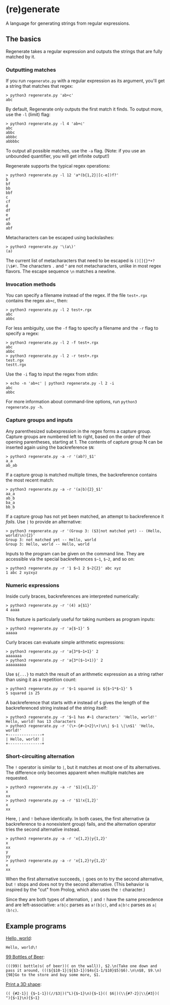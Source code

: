 # (re)generate

A language for generating strings from regular expressions.

## The basics

Regenerate takes a regular expression and outputs the strings that are fully matched by it.

### Outputting matches

If you run `regenerate.py` with a regular expression as its argument, you'll get a string that matches that regex:

    > python3 regenerate.py 'ab+c'
    abc

By default, Regenerate only outputs the first match it finds. To output more, use the `-l` (limit) flag:

    > python3 regenerate.py -l 4 'ab+c'
    abc
    abbc
    abbbc
    abbbbc

To output all possible matches, use the `-a` flag. (Note: if you use an unbounded quantifier, you will get infinite output!)

Regenerate supports the typical regex operations:

    > python3 regenerate.py -l 12 'a*(b{1,2}|[c-e])f?'
    b
    bf
    bb
    bbf
    c
    cf
    d
    df
    e
    ef
    ab
    abf

Metacharacters can be escaped using backslashes:

    > python3 regenerate.py '\(a\)'
    (a)

The current list of metacharacters that need to be escaped is `()[]{}*+?|\$#!`. The characters `.` and `^` are not metacharacters, unlike in most regex flavors. The escape sequence `\n` matches a newline.

### Invocation methods

You can specify a filename instead of the regex. If the file `test+.rgx` contains the regex `ab+c`, then:

    > python3 regenerate.py -l 2 test+.rgx
    abc
    abbc

For less ambiguity, use the `-f` flag to specify a filename and the `-r` flag to specify a regex:

    > python3 regenerate.py -l 2 -f test+.rgx
    abc
    abbc
    > python3 regenerate.py -l 2 -r test+.rgx
    test.rgx
    testt.rgx

Use the `-i` flag to input the regex from stdin:

    > echo -n 'ab+c' | python3 regenerate.py -l 2 -i
    abc
    abbc

For more information about command-line options, run `python3 regenerate.py -h`.

### Capture groups and inputs

Any parenthesized subexpression in the regex forms a capture group. Capture groups are numbered left to right, based on the order of their opening parentheses, starting at 1. The contents of capture group N can be inserted again using the backreference `$N`:

    > python3 regenerate.py -a -r '(ab?)_$1'
    a_a
    ab_ab

If a capture group is matched multiple times, the backreference contains the most recent match:

    > python3 regenerate.py -a -r '(a|b){2}_$1'
    aa_a
    ab_b
    ba_a
    bb_b

If a capture group has not yet been matched, an attempt to backreference it *fails*. Use `|` to provide an alternative:

    > python3 regenerate.py -r '(Group 3: ($3|not matched yet) -- (Hello, world)\n){2}'
    Group 3: not matched yet -- Hello, world
    Group 3: Hello, world -- Hello, world

Inputs to the program can be given on the command line. They are accessible via the special backreferences `$~1`, `$~2`, and so on:

    > python3 regenerate.py -r '1 $~1 2 $~2{2}' abc xyz
    1 abc 2 xyzxyz

### Numeric expressions

Inside curly braces, backreferences are interpreted numerically:

    > python3 regenerate.py -r '(4) a{$1}'
    4 aaaa

This feature is particularly useful for taking numbers as program inputs:

    > python3 regenerate.py -r 'a{$~1}' 5
    aaaaa

Curly braces can evaluate simple arithmetic expressions:

    > python3 regenerate.py -r 'a{3*$~1+1}' 2
    aaaaaaa
    > python3 regenerate.py -r 'a{3*($~1+1)}' 2
    aaaaaaaaa

Use `${...}` to match the result of an arithmetic expression as a string rather than using it as a repetition count:

    > python3 regenerate.py -r '$~1 squared is ${$~1*$~1}' 5
    5 squared is 25

A backreference that starts with `#` instead of `$` gives the length of the backreferenced string instead of the string itself:

    > python3 regenerate.py -r '$~1 has #~1 characters' 'Hello, world!'
    Hello, world! has 13 characters
    > python3 regenerate.py -r '(\+-{#~1+2}\+)\n\| $~1 \|\n$1' 'Hello, world!'
    +---------------+
    | Hello, world! |
    +---------------+

### Short-circuiting alternation

The `!` operator is similar to `|`, but it matches at most one of its alternatives. The difference only becomes apparent when multiple matches are requested.

    > python3 regenerate.py -a -r '$1|x{1,2}'
    x
    xx
    > python3 regenerate.py -a -r '$1!x{1,2}'
    x
    xx

Here, `|` and `!` behave identically. In both cases, the first alternative (a backreference to a nonexistent group) fails, and the alternation operator tries the second alternative instead.

    > python3 regenerate.py -a -r 'x{1,2}|y{1,2}'
    x
    xx
    y
    yy
    > python3 regenerate.py -a -r 'x{1,2}!y{1,2}'
    x
    xx

When the first alternative succeeds, `|` goes on to try the second alternative, but `!` stops and does not try the second alternative. (This behavior is inspired by the "cut" from Prolog, which also uses the `!` character.)

Since they are both types of alternation, `|` and `!` have the same precedence and are left-associative: `a!b|c` parses as `a!(b|c)`, and `a|b!c` parses as `a|(b!c)`.

## Example programs

[Hello, world](https://esolangs.org/wiki/Hello,_world!):

    Hello, world\!

[99 Bottles of Beer](https://codegolf.stackexchange.com/q/64198/16766):

    (((99)( bottle)s( of beer))( on the wall)), $2.\n(Take one down and pass it around, (((${$10-1}|${$3-1})$4s{1-1/$10}$5)$6).\n\n$8, $9.\n){98}Go to the store and buy some more, $1.

[Print a 3D shape](https://codegolf.stackexchange.com/q/217933/16766):

    (( {#2-1}| {$~1-1})(//$3|)(^L){$~1}\n){$~1}(( $6|)(\\{#7-2}|\\{#3})( "){$~1}\n){$~1}
